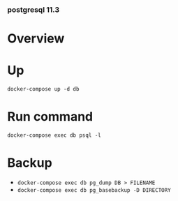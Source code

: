 ### postgresql 11.3

# Overview

# Up
`docker-compose up -d db`

# Run command
`docker-compose exec db psql -l` 

# Backup
* `docker-compose exec db pg_dump DB > FILENAME`
* `docker-compose exec db pg_basebackup -D DIRECTORY`

